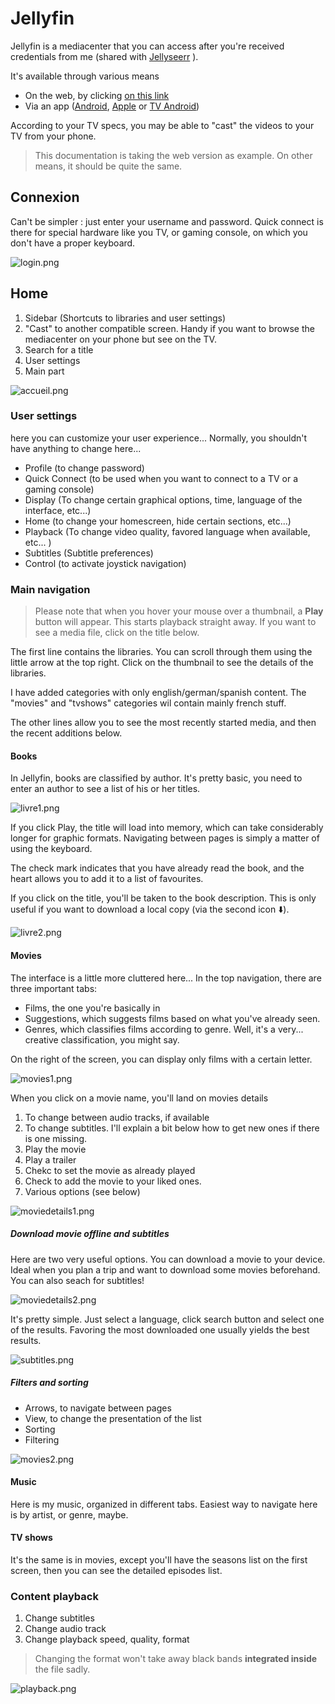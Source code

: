 # Jellyfin	
Jellyfin is a mediacenter that you can access after you're received credentials from me (shared with [Jellyseerr](/jellyseerr) ).

It's available through various means
- On the web, by clicking [on this link](https://jellyfin.ktgn.net)
- Via an app ([Android](/https://play.google.com/store/apps/details?id=org.jellyfin.mobile), [Apple](/https://apps.apple.com/us/app/jellyfin-mobile/id1480192618?mt=8) or [TV Android](/https://play.google.com/store/apps/details?id=org.jellyfin.androidtv))

According to your TV specs, you may be able to "cast" the videos to your TV from your phone. 

> This documentation is taking the web version as example. On other means, it should be quite the same.

## Connexion

Can't be simpler : just enter your username and password. Quick connect is there for special hardware like you TV, or gaming console, on which you don't have a proper keyboard.

![login.png](attachments/login.png)

## Home

1. Sidebar (Shortcuts to libraries and user settings)
2. "Cast" to another compatible screen. Handy if you want to browse the mediacenter on your phone but see on the TV.
3. Search for a title
4. User settings
5. Main part

![accueil.png](attachments/accueil.png)
### User settings

here you can customize your user experience...  Normally, you shouldn't have anything to change here...

- Profile  (to change password)
- Quick Connect (to be used when you want to connect to a TV or a gaming console)
- Display (To change certain graphical options, time, language of the interface, etc...)
- Home (to change your homescreen, hide certain sections, etc...)
- Playback (To change video quality, favored language when available, etc... )
- Subtitles (Subtitle preferences)
- Control (to activate joystick navigation)

### Main navigation

> Please note that when you hover your mouse over a thumbnail, a **Play** button will appear.
This starts playback straight away. If you want to see a media file, click on the title below. 

The first line contains the libraries. You can scroll through them using the little arrow at the top right.
Click on the thumbnail to see the details of the libraries.

I have added categories with only english/german/spanish content. The "movies" and "tvshows" categories wil contain mainly french stuff. 

The other lines allow you to see the most recently started media, and then the recent additions below.

#### Books
In Jellyfin, books are classified by author. It's pretty basic, you need to enter an author to see a list of his or her titles.

![livre1.png](attachments/livre1.png)

If you click Play, the title will load into memory, which can take considerably longer for graphic formats. Navigating between pages is simply a matter of using the keyboard. 

The check mark indicates that you have already read the book, and the heart allows you to add it to a list of favourites.

If you click on the title, you'll be taken to the book description. This is only useful if you want to download a local copy (via the second icon ⬇️).

![livre2.png](attachments/livre2.png)
#### Movies

The interface is a little more cluttered here... In the top navigation, there are three important tabs:

- Films, the one you're basically in
- Suggestions, which suggests films based on what you've already seen.
- Genres, which classifies films according to genre. Well, it's a very... creative classification, you might say. 

On the right of the screen, you can display only films with a certain letter. 

![movies1.png](attachments/movies1.png)

When you click on a movie name, you'll land on movies details

1. To change between audio tracks, if available
2. To change subtitles. I'll explain a bit below how to get new ones if there is one missing. 
3. Play the movie
4. Play a trailer
5. Chekc to set the movie as already played
6. Check to add the movie to your liked ones.
7. Various options (see below)

![moviedetails1.png](attachments/moviedetails1.png)

##### Download movie offline and subtitles

Here are two very useful options. You can download a movie to your device. Ideal when you plan a trip and want to download some movies beforehand. You can also seach for subtitles!

![moviedetails2.png](attachments/moviedetails2.png)

It's pretty simple. Just select a language, click search button and select one of the results. Favoring the most downloaded one usually yields the best results. 

![subtitles.png](attachments/subtitles.png)

##### Filters and sorting

- Arrows, to navigate between pages
- View, to change the presentation of the list
- Sorting
- Filtering

![movies2.png](attachments/movies2.png)

#### Music
Here is my music, organized in different tabs. Easiest way to navigate here is by artist, or genre, maybe. 

#### TV shows
It's the same is in movies, except you'll have the seasons list on the first screen, then you can see the detailed episodes list. 

### Content playback

1. Change subtitles
2. Change audio track
3. Change playback speed, quality, format

> Changing the format won't take away black bands **integrated inside** the file sadly.


![playback.png](attachments/playback.png)


